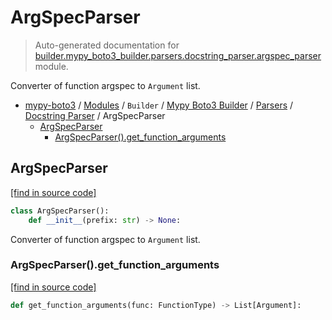 # ArgSpecParser

> Auto-generated documentation for [builder.mypy_boto3_builder.parsers.docstring_parser.argspec_parser](https://github.com/vemel/mypy_boto3/blob/master/builder/mypy_boto3_builder/parsers/docstring_parser/argspec_parser.py) module.

Converter of function argspec to `Argument` list.

- [mypy-boto3](../../../../README.md#mypy_boto3) / [Modules](../../../../MODULES.md#mypy-boto3-modules) / `Builder` / [Mypy Boto3 Builder](../../index.md#mypy-boto3-builder) / [Parsers](../index.md#parsers) / [Docstring Parser](index.md#docstring-parser) / ArgSpecParser
    - [ArgSpecParser](#argspecparser)
        - [ArgSpecParser().get_function_arguments](#argspecparserget_function_arguments)

## ArgSpecParser

[[find in source code]](https://github.com/vemel/mypy_boto3/blob/master/builder/mypy_boto3_builder/parsers/docstring_parser/argspec_parser.py#L16)

```python
class ArgSpecParser():
    def __init__(prefix: str) -> None:
```

Converter of function argspec to `Argument` list.

### ArgSpecParser().get_function_arguments

[[find in source code]](https://github.com/vemel/mypy_boto3/blob/master/builder/mypy_boto3_builder/parsers/docstring_parser/argspec_parser.py#L55)

```python
def get_function_arguments(func: FunctionType) -> List[Argument]:
```
